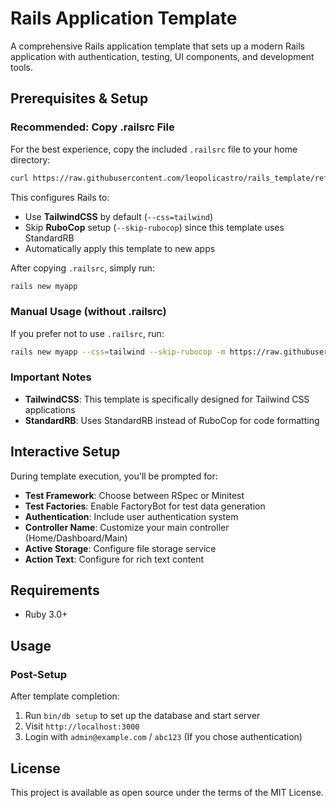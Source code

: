 # Rails Application Template

A comprehensive Rails application template that sets up a modern Rails application with authentication, testing, UI components, and development tools.

## Prerequisites & Setup

### Recommended: Copy .railsrc File

For the best experience, copy the included `.railsrc` file to your home directory:

```bash
curl https://raw.githubusercontent.com/leopolicastro/rails_template/refs/heads/main/templates/.railsrc > ~/.railsrc
```

This configures Rails to:

- Use **TailwindCSS** by default (`--css=tailwind`)
- Skip **RuboCop** setup (`--skip-rubocop`) since this template uses StandardRB
- Automatically apply this template to new apps

After copying `.railsrc`, simply run:

```bash
rails new myapp
```

### Manual Usage (without .railsrc)

If you prefer not to use `.railsrc`, run:

```bash
rails new myapp --css=tailwind --skip-rubocop -m https://raw.githubusercontent.com/leopolicastro/rails_template/refs/heads/main/template.rb
```

### Important Notes

- **TailwindCSS**: This template is specifically designed for Tailwind CSS applications
- **StandardRB**: Uses StandardRB instead of RuboCop for code formatting

## Interactive Setup

During template execution, you'll be prompted for:

- **Test Framework**: Choose between RSpec or Minitest
- **Test Factories**: Enable FactoryBot for test data generation
- **Authentication**: Include user authentication system
- **Controller Name**: Customize your main controller (Home/Dashboard/Main)
- **Active Storage**: Configure file storage service
- **Action Text**: Configure for rich text content

## Requirements

- Ruby 3.0+

## Usage

### Post-Setup

After template completion:

1. Run `bin/db setup` to set up the database and start server
2. Visit `http://localhost:3000`
3. Login with `admin@example.com` / `abc123` (If you chose authentication)

## License

This project is available as open source under the terms of the MIT License.
